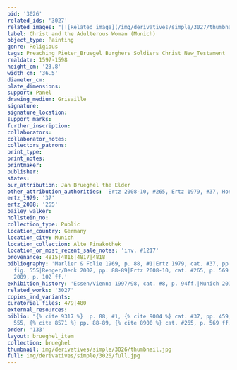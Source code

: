 ```yaml
---
pid: '3026'
related_ids: '3027'
related_images: "[![Related image](/img/derivatives/simple/3027/thumbnail.jpg)](/brughel/3027)"
label: Christ and the Adulterous Woman (Munich)
object_type: Painting
genre: Religious
tags: Preaching Pieter_Bruegel Burghers Soldiers Christ New_Testament
realdate: 1597-1598
height_cm: '23.8'
width_cm: '36.5'
diameter_cm: 
plate_dimensions: 
support: Panel
drawing_medium: Grisaille
signature: 
signature_location: 
support_marks: 
further_inscription: 
collaborators: 
collaborator_notes: 
collectors_patrons: 
print_type: 
print_notes: 
printmaker: 
publisher: 
states: 
our_attribution: Jan Brueghel the Elder
other_attribution_authorities: 'Ertz 2008-10, #265, Ertz 1979, #37, Honig database'
ertz_1979: '37'
ertz_2008: '265'
bailey_walker: 
hollstein_no: 
collection_type: Public
location_country: Germany
location_city: Munich
location_collection: Alte Pinakothek
location_or_most_recent_sale_notes: 'inv. #1217'
provenance: 4815|4816|4817|4818
bibliography: 'Marlier & Folie 1969, p. 88, #1|Ertz 1979, cat. #37, pp. 459, 563,
  fig. 555|Renger/Denk 2002, pp. 88-89|Ertz 2008-10, cat. #265, p. 569 ff.|Munich
  2009, p. 102 ff.'
exhibition_history: 'Essen/Vienna 1997/98, cat. #8, p. 94ff.|Munich 2013, cat. #24'
related_works: '3027'
copies_and_variants: 
curatorial_files: 479|480
external_resources: 
biblio: "{% cite 9317 %}  p. 88, #1, {% cite 9004 %} cat. #37, pp. 459, 563, fig.
  555, {% cite 8571 %} pp. 88-89, {% cite 8900 %} cat. #265, p. 569 ff."
order: '133'
layout: brueghel_item
collection: brueghel
thumbnail: img/derivatives/simple/3026/thumbnail.jpg
full: img/derivatives/simple/3026/full.jpg
---
```

